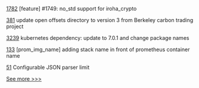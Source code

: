 
[1782](https://github.com/hyperledger/iroha/pull/1782) [feature] #1749: no_std support for iroha_crypto

[381](https://github.com/hyperledger-labs/blockchain-carbon-accounting/pull/381) update open offsets directory to version 3 from Berkeley carbon trading project

[3239](https://github.com/hyperledger/besu/pull/3239) kubernetes dependency: update to 7.0.1 and change package names

[133](https://github.com/hyperledger/firefly-cli/pull/133) [prom_img_name] adding stack name in front of prometheus container name

[51](https://github.com/hyperledger/firefly-dataexchange-https/pull/51) Configurable JSON parser limit


[See more >>>](https://start-here.hyperledger.org/pull-requests)
